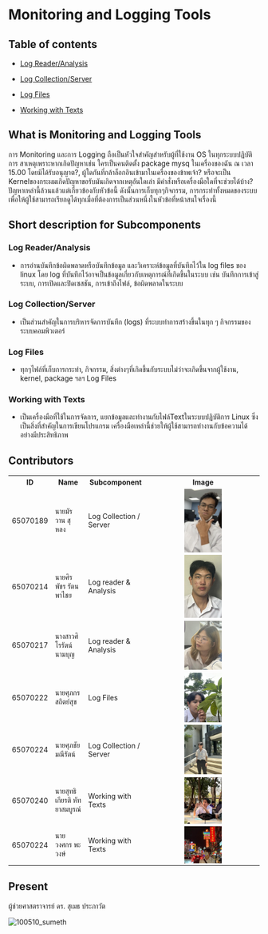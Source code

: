 # Monitoring and Logging Tools 
## Table of contents
- [Log Reader/Analysis](https://github.com/DefinitelyNotJay/LinuxMonitoring/tree/main/Log%20Reader-Analysis)

- [Log Collection/Server](https://github.com/DefinitelyNotJay/LinuxMonitoring/tree/main/Log%20Collection-Server)

- [Log Files](https://github.com/DefinitelyNotJay/LinuxMonitoring/tree/main/Log%20Files)

- [Working with Texts](https://github.com/DefinitelyNotJay/LinuxMonitoring/tree/main/Working%20with%20Texts)

## What is Monitoring and Logging Tools
การ Monitoring และการ Logging  ถือเป็นหัวใจสำคัญสำหรับผู้ที่ใช้งาน OS ในทุกระบบปฏิบัติการ สาเหตุเพราะหากเกิดปัญหาเช่น ใครเป็นคนติดตั้ง package mysq ในเครื่องของฉัน ณ​ เวลา 15.00 โดยมิได้รับอนุญาต?, ผู้ใดกันที่กล้าล็อกอินเข้ามาในเครื่องของข้าพเจ้า? หรือจะเป็น Kernelของกระผมเกิดปัญหาขอรับมันเกิดจากเหตุอันใดเล่า มีคำสั่งหรือเครื่องมือใดที่จะช่วยได้บ้าง? ปัญหาเหล่านี้ล้วนแล้วแต่เกี่ยวข้องกับหัวข้อนี้ ดังนั้นการเก็บทุกๆกิจกรรม, การกระทำทั้งหมดของระบบเพื่อให้ผู้ใช้สามารถเรียกดูได้ทุกเมื่อที่ต้องการเป็นส่วนหนึ่งในหัวข้อที่หน้าสนใจเรื่องนี้

## Short description for Subcomponents
### Log Reader/Analysis
   - การอ่านบันทึกข้อผิดพลาดหรือบันทึกข้อมูล และวิเคราะห์ข้อมูลที่บันทึกไว้ใน log files ของ linux โดย log ที่บันทึกไว้อาจเป็นข้อมูลเกี่ยวกับเหตุการณ์ที่เกิดขึ้นในระบบ เช่น บันทึกการเข้าสู่ระบบ, การเปิดและปิดเซสชัน, การเข้าถึงไฟล์, ข้อผิดพลาดในระบบ
### Log Collection/Server
   - เป็นส่วนสำคัญในการบริหารจัดการบันทึก (logs) ที่ระบบทำการสร้างขึ้นในทุก ๆ กิจกรรมของระบบคอมพิวเตอร์
### Log Files
   - ทุกๆไฟล์ที่เก็บการกระทำ, กิจกรรม, สิ่งต่างๆที่เกิดขึ้นกับระบบไม่ว่าจะเกิดขึ้นจากผู้ใช้งาน, kernel, package ฯลฯ Log Files
### Working with Texts
   - เป็นเครื่องมือที่ใช้ในการจัดการ, แยกข้อมูลและทำงานกับไฟล์Textในระบบปฏิบัติการ Linux ซึ่งเป็นสิ่งที่สำคัญในการเขียนโปรแกรม เครื่องมือเหล่านี้ช่วยให้ผู้ใช้สามารถทำงานกับข้อความได้อย่างมีประสิทธิภาพ

## Contributors
<table>
    <tr>
        <th>ID</th>
        <th>Name</th>
        <th>Subcomponent</th>
         <th>Image</th>
    </tr>
    <tr>
        <td>65070189</td>
        <td>นายมัรวาน สุหลง</td>
        <td>Log Collection / Server</td>
       <td width="40%" align="center"><img src="./images/wan.jpeg" width="35%" align="center"></td>
    </tr>
    <tr>
        <td>65070214</td>
        <td>นายศิรพัชร รัตนพาไชย</td>
        <td>Log reader & Analysis</td>
       <td width="40%" align="center"><img src="./images/po.jpeg" width="35%" align="center"></td>
    </tr>
    <tr>
        <td>65070217</td>
        <td>นางสาวศิโรรัตน์ นามบุญ</td>
        <td>Log reader & Analysis</td>
       <td width="40%" align="center"><img src="./images/f.jpeg" width="35%" align="center"></td>
    </tr>
    <tr>
        <td>65070222</td>
        <td>นายศุภกร สถิตย์สุข</td>
        <td>Log Files</td>
       <td width="40%" align="center"><img src="./images/j.jpeg" width="35%" align="center"></td>
    </tr>
    <tr>
        <td>65070224</td>
        <td>นายศุภชัย มณีรัตน์</td>
        <td>Log Collection / Server</td>
       <td width="45%" align="center"><img src="./images/ly.jpeg" width="35%" align="center"></td>
    </tr>
    <tr>
        <td>65070240</td>
        <td>นายสุทธิเกียรติ หัทยาสมบูรณ์</td>
        <td>Working with Texts</td>
       <td width="40%" align="center"><img src="./images/ger.jpeg" width="35%" align="center"></td>
    <tr>
        <td>65070224</td>
        <td>นายวงศกร พะวงษ์</td>
        <td>Working with Texts</td>
       <td width="40%" align="center"><img src="./images/pond.jpeg" width="35%" align="center"></td>
</table>

<h2>Present</h2>
ผู้ช่วยศาสตราจารย์ ดร. สุเมธ ประภาวัต

![100510_sumeth](https://github.com/DefinitelyNotJay/LinuxMonitoring/assets/81279337/7ac246b0-af5f-45c9-9593-24e3cfd1088c)

